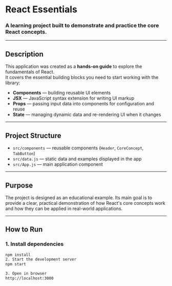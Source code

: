 # React Essentials  

### A learning project built to demonstrate and practice the core React concepts.  

---

## Description  

This application was created as a **hands-on guide** to explore the fundamentals of React.  
It covers the essential building blocks you need to start working with the library:  

- **Components** — building reusable UI elements  
- **JSX** — JavaScript syntax extension for writing UI markup  
- **Props** — passing input data into components for configuration and reuse  
- **State** — managing dynamic data and re-rendering UI when it changes  

---

## Project Structure  

- `src/components` — reusable components (`Header`, `CoreConcept`, `TabButton`)  
- `src/data.js` — static data and examples displayed in the app  
- `src/App.js` — main application component  

---

## Purpose

The project is designed as an educational example.
Its main goal is to provide a clear, practical demonstration of how React's core concepts work
and how they can be applied in real-world applications.

---

## How to Run  

### 1. Install dependencies  
```bash
npm install
2. Start the development server
npm start

3. Open in browser
http://localhost:3000


